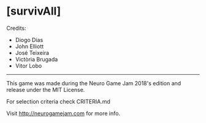 # [survivAll]

Credits:

- Diogo Dias
- John Elliott
- José Teixeira
- Victòria Brugada 
- Vitor Lobo

---

This game was made during the Neuro Game Jam 2018's edition and release under the MIT License.

For selection criteria check CRITERIA.md


Visit http://neurogamejam.com for more info.

